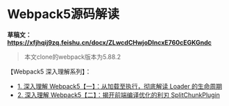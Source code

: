 # Webpack5源码解读

**草稿文：https://xfjhqij9zq.feishu.cn/docx/ZLwcdCHwjoDIncxE760cEGKGndc**

> 本文clone的webpack版本为5.88.2

【Webpack5 深入理解系列】：
- [1. 深入理解 Webpack5【一】：从加载至执行，彻底解读 Loader 的生命周期](https://juejin.cn/post/7317117757543956480)
- [2. 深入理解 Webpack5【二】：揭开前端编译优化的利刃 SplitChunkPlugin](https://juejin.cn/post/7328276769235140659)
